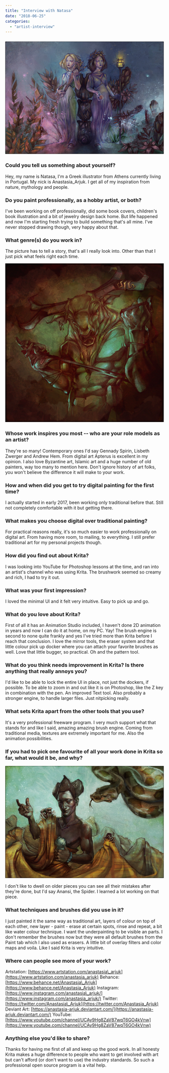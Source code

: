 ```yaml
---
title: "Interview with Natasa"
date: "2018-06-25"
categories: 
  - "artist-interview"
---
```


### ![](images/Persephone.jpg)

### Could you tell us something about yourself?

Hey, my name is Natasa, I'm a Greek illustrator from Athens currently living in Portugal. My nick is Anastasia\_Arjuk. I get all of my inspiration from nature, mythology and people.

### Do you paint professionally, as a hobby artist, or both?

I've been working on off professionally, did some book covers, children's book illustration and a bit of jewelry design back home. But life happened and now I'm starting fresh trying to build something that's all mine. I've never stopped drawing though, very happy about that.

### What genre(s) do you work in?

The picture has to tell a story, that's all I really look into. Other than that I just pick what feels right each time.

![](images/Minotaur.jpg)

### Whose work inspires you most -- who are your role models as an artist?

They're so many! Contemporary ones I'd say Gennady Spirin, Lisbeth Zwerger and Andrew Hem. From digital art Apterus is excellent in my opinion. I also love Byzantine art, Islamic art and a huge number of old painters, way too many to mention here. Don't ignore history of art folks, you won't believe the difference it will make to your work.

### How and when did you get to try digital painting for the first time?

I actually started in early 2017, been working only traditional before that. Still not completely comfortable with it but getting there.

### What makes you choose digital over traditional painting?

For practical reasons really, it's so much easier to work professionally on digital art. From having more room, to mailing, to everything. I still prefer traditional art for my personal projects though.

### How did you find out about Krita?

I was looking into YouTube for Photoshop lessons at the time, and ran into an artist's channel who was using Krita. The brushwork seemed so creamy and rich, I had to try it out.

### What was your first impression?

I loved the minimal UI and it felt very intuitive. Easy to pick up and go.

### What do you love about Krita?

First of all it has an Animation Studio included, I haven't done 2D animation in years and now I can do it at home, on my PC. Yay! The brush engine is second to none quite frankly and yes I've tried more than Krita before I reach that conclusion. I love the mirror tools, the eraser system and that little colour pick up docker where you can attach your favorite brushes as well. Love that little bugger, so practical. Oh and the pattern tool.

### What do you think needs improvement in Krita? Is there anything that really annoys you?

I'd like to be able to lock the entire UI in place, not just the dockers, if possible. To be able to zoom in and out like it is on Photoshop, like the Z key in combination with the pen. An improved Text tool. Also probably a stronger engine, to handle larger files. Just nitpicking really.

### What sets Krita apart from the other tools that you use?

It's a very professional freeware program. I very much support what that stands for and like I said, amazing amazing brush engine. Coming from traditional media, textures are extremely important for me. Also the animation possibilities.

### If you had to pick one favourite of all your work done in Krita so far, what would it be, and why?

![](images/Anansi.jpg)

I don't like to dwell on older pieces you can see all their mistakes after they're done, but I'd say Anansi, the Spider. I learned a lot working on that piece.

### What techniques and brushes did you use in it?

I just painted it the same way as traditional art, layers of colour on top of each other, new layer - paint - erase at certain spots, rinse and repeat, a bit like water colour technique. I want the underpainting to be visible an parts. I don't remember the brushes now but they were all default brushes from the Paint tab which I also used as erasers. A little bit of overlay filters and color maps and voila. Like I said Krita is very intuitive.

### Where can people see more of your work?

Artstation: [https://www.artstation.com/anastasia\_arjuk](https://www.artstation.com/anastasia_arjuk) Behance: [https://www.behance.net/Anastasia\_Arjuk](https://www.behance.net/Anastasia_Arjuk) Instagram: [https://www.instagram.com/anastasia\_arjuk/](https://www.instagram.com/anastasia_arjuk/) Twitter: [https://twitter.com/Anastasia\_Arjuk](https://twitter.com/Anastasia_Arjuk) Deviant Art: [https://anastasia-arjuk.deviantart.com/](https://anastasia-arjuk.deviantart.com/) YouTube: [https://www.youtube.com/channel/UCAy9Hg8ZaV87wqT6GO4kVnw](https://www.youtube.com/channel/UCAy9Hg8ZaV87wqT6GO4kVnw)

### Anything else you'd like to share?

Thanks for having me first of all and keep up the good work. In all honesty Krita makes a huge difference to people who want to get involved with art but can't afford (or don't want to use) the industry standards. So such a professional open source program is a vital help.
